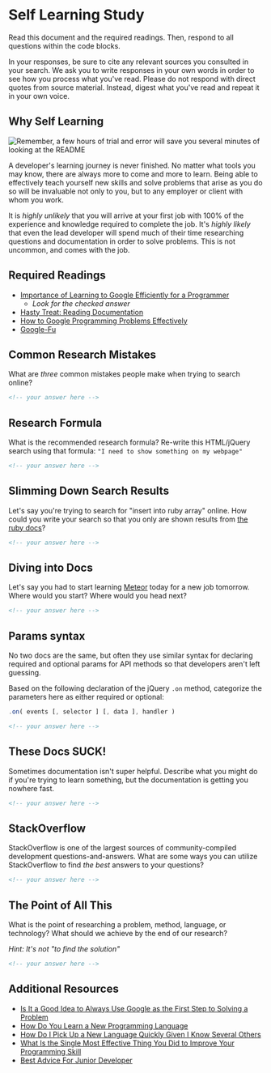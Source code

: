 # Self Learning Study

Read this document and the required readings. Then, respond to all questions
within the code blocks.

In your responses, be sure to cite any relevant sources you consulted in your
search. We ask you to write responses in your own words in order to see how you
process what you've read. Please do not respond with direct quotes from source
material. Instead, digest what you've read and repeat it in your own voice.

## Why Self Learning

![Remember, a few hours of trial and error will save you several minutes of looking at the README](https://media.git.generalassemb.ly/user/16103/files/8ca9fa80-e41b-11e8-96c2-f0f3ae3ad6db)

A developer's learning journey is never finished. No matter what tools you may
know, there are always more to come and more to learn. Being able to effectively
teach yourself new skills and solve problems that arise as you do so will be
invaluable not only to you, but to any employer or client with whom you work.

It is *highly unlikely* that you will arrive at your first job with 100% of the
experience and knowledge required to complete the job. It's *highly likely* that
even the lead developer will spend much of their time researching questions and
documentation in order to solve problems. This is not uncommon, and comes with
the job.

## Required Readings

- [Importance of Learning to Google Efficiently for a Programmer](https://softwareengineering.stackexchange.com/questions/65918/importance-of-learning-to-google-efficiently-for-a-programmer)
  - *Look for the _checked_ answer*
- [Hasty Treat: Reading Documentation](https://syntax.fm/show/073/hasty-treat-reading-documentation)
- [How to Google Programming Problems Effectively](https://realworldcoding.io/how-to-google-programming-problems-effectively-90f2a43ef982)
- [Google-Fu](https://blog.codinghorror.com/google-fu/)

## Common Research Mistakes

What are *three* common mistakes people make when trying to search online?

```md
<!-- your answer here -->
```

## Research Formula

What is the recommended research formula?
Re-write this HTML/jQuery search using that formula:
`"I need to show something on my webpage"`

```md
<!-- your answer here -->
```

## Slimming Down Search Results

Let's say you're trying to search for "insert into ruby array" online. How could
you write your search so that you only are shown results from
[the ruby docs](https://ruby-doc.org)?

```md
<!-- your answer here -->
```

## Diving into Docs

Let's say you had to start learning [Meteor](https://docs.meteor.com/) today for
a new job tomorrow. Where would you start? Where would you head next?

```md
<!-- your answer here -->
```

## Params syntax

No two docs are the same, but often they use similar syntax for declaring
required and optional params for API methods so that developers aren't left
guessing.

Based on the following declaration of the jQuery `.on` method, categorize the
parameters here as either required or optional:

```js
.on( events [, selector ] [, data ], handler )
```

```md
<!-- your answer here -->
```

## These Docs SUCK!

Sometimes documentation isn't super helpful. Describe what you might do if you're
trying to learn something, but the documentation is getting you nowhere fast.

```md
<!-- your answer here -->
```

## StackOverflow

StackOverflow is one of the largest sources of community-compiled development
questions-and-answers. What are some ways you can utilize StackOverflow to find
*the best* answers to your questions?

```md
<!-- your answer here -->
```

## The Point of All This

What is the point of researching a problem, method, language, or technology?
What should we achieve by the end of our research?

*Hint: It's not "to find the solution"*

```md
<!-- your answer here -->
```

## Additional Resources

- [Is It a Good Idea to Always Use Google as the First Step to Solving a Problem](https://softwareengineering.stackexchange.com/questions/114002/is-it-a-good-idea-to-always-use-google-as-the-first-step-to-solving-a-problem)
- [How Do You Learn a New Programming Language](https://softwareengineering.stackexchange.com/questions/3519/how-do-you-learn-a-new-programming-language)
- [How Do I Pick Up a New Language Quickly Given I Know Several Others](https://softwareengineering.stackexchange.com/questions/78175/how-do-i-pick-up-a-new-language-quickly-given-i-know-several-others)
- [What Is the Single Most Effective Thing You Did to Improve Your Programming Skill](https://softwareengineering.stackexchange.com/questions/44177/what-is-the-single-most-effective-thing-you-did-to-improve-your-programming-skil)
- [Best Advice For Junior Developer](https://news.ycombinator.com/item?id=18128477)
